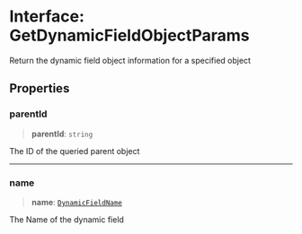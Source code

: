 # Interface: GetDynamicFieldObjectParams

Return the dynamic field object information for a specified object

## Properties

### parentId

> **parentId**: `string`

The ID of the queried parent object

***

### name

> **name**: [`DynamicFieldName`](DynamicFieldName.md)

The Name of the dynamic field
